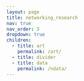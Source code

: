 ```yaml
---
layout: page
title: networking_research
nav: true
nav_order: 3
dropdown: true
children:
  - title: art
    permalink: /art/
  - title: divider
  - title: data
    permalink: /ndata/
---
```

